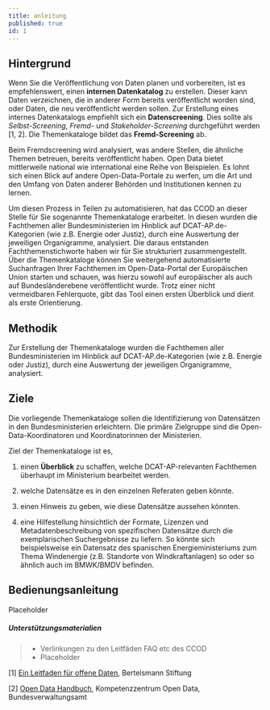 ```yaml
---
title: anleitung
published: true
id: 1
---
```


## Hintergrund

Wenn Sie die Veröffentlichung von Daten planen und vorbereiten, ist es empfehlenswert, einen **internen Datenkatalog** zu erstellen. Dieser kann Daten verzeichnen, die in anderer Form bereits veröffentlicht worden sind, oder Daten, die neu veröffentlicht werden sollen. Zur Erstellung eines internes Datenkatalogs empfiehlt sich ein **Datenscreening**. Dies sollte als *Selbst-Screening*, *Fremd*- und *Stakeholder-Screening* durchgeführt werden [1, 2]. Die Themenkataloge bildet das **Fremd-Screening** ab.

Beim Fremdscreening wird analysiert, was andere Stellen, die ähnliche Themen betreuen, bereits veröffentlicht haben. Open Data bietet mittlerweile national wie international eine Reihe von Beispielen. Es lohnt sich einen Blick auf andere Open-Data-Portale zu werfen, um die Art und den Umfang von Daten anderer Behörden und Institutionen kennen zu lernen.

Um diesen Prozess in Teilen zu automatisieren, hat das CCOD an dieser Stelle für Sie sogenannte Themenkataloge erarbeitet. In diesen wurden die Fachthemen aller Bundesministerien im Hinblick auf DCAT-AP.de-Kategorien (wie z.B. Energie oder Justiz), durch eine Auswertung der jeweiligen Organigramme, analysiert. Die daraus entstanden Fachthemenstichworte  haben wir für Sie strukturiert zusammengestellt. Über die Themenkataloge können Sie weitergehend automatisierte Suchanfragen Ihrer Fachthemen im Open-Data-Portal der Europäischen Union starten und schauen, was hierzu sowohl auf europäischer als auch auf Bundesländerebene veröffentlicht wurde. Trotz einer nicht vermeidbaren Fehlerquote, gibt das Tool einen ersten Überblick und dient als erste Orientierung.

## Methodik

Zur Erstellung der Themenkataloge wurden die Fachthemen aller Bundesministerien im Hinblick auf DCAT-AP.de-Kategorien (wie z.B. Energie oder Justiz), durch eine Auswertung der jeweiligen Organigramme, analysiert.

## Ziele

Die vorliegende Themenkataloge sollen die Identifizierung von Datensätzen in den Bundesministerien erleichtern. Die primäre Zielgruppe sind die Open-Data-Koordinatoren und Koordinatorinnen der Ministerien.

Ziel der Themenkataloge ist es,

1. einen **Überblick** zu schaffen, welche DCAT-AP-relevanten Fachthemen überhaupt im Ministerium bearbeitet werden.

2. welche Datensätze es in den einzelnen Referaten geben könnte.

3. einen Hinweis zu geben, wie diese Datensätze aussehen könnten.

4. eine Hilfestellung hinsichtlich der Formate, Lizenzen und Metadatenbeschreibung von spezifischen Datensätze durch die exemplarischen Suchergebnisse zu liefern. So könnte sich beispielsweise ein Datensatz des spanischen Energieministeriums zum Thema Windenergie (z.B. Standorte von Windkraftanlagen) so oder so ähnlich auch im BMWK/BMDV befinden.

## Bedienungsanleitung

Placeholder

##### Unterstützungsmaterialien

> - Verlinkungen zu den Leitfäden FAQ etc des CCOD
> - Placeholder

[1] [Ein Leitfaden für offene Daten](https://www.bertelsmann-stiftung.de/fileadmin/files/Projekte/Smart_Country/Open_Data_Leitfaden.pdf), Bertelsmann Stiftung

[2] [Open Data Handbuch](https://www.bva.bund.de/SharedDocs/Downloads/DE/Behoerden/Beratung/Methoden/open_data_handbuch.pdf?__blob=publicationFile&v=8), Kompetenzzentrum Open Data, Bundesverwaltungsamt
